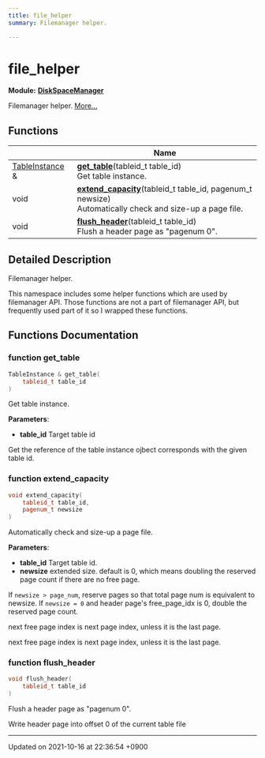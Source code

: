 ```yaml
---
title: file_helper
summary: Filemanager helper. 

---
```


# file_helper

**Module:** **[DiskSpaceManager](/Modules/group__DiskSpaceManager)**

Filemanager helper.  [More...](#detailed-description)

## Functions

|                | Name           |
| -------------- | -------------- |
| <a href="/Classes/structTableInstance">TableInstance</a> & | **[get_table](/Namespaces/namespacefile__helper#function-get-table)**(tableid_t table_id)<br>Get table instance.  |
| void | **[extend_capacity](/Namespaces/namespacefile__helper#function-extend-capacity)**(tableid_t table_id, pagenum_t newsize)<br>Automatically check and size-up a page file.  |
| void | **[flush_header](/Namespaces/namespacefile__helper#function-flush-header)**(tableid_t table_id)<br>Flush a header page as "pagenum 0".  |

## Detailed Description

Filemanager helper. 

This namespace includes some helper functions which are used by filemanager API. Those functions are not a part of filemanager API, but frequently used part of it so I wrapped these functions. 


## Functions Documentation

### function get_table

```cpp
TableInstance & get_table(
    tableid_t table_id
)
```

Get table instance. 

**Parameters**: 

  * **table_id** Target table id 


Get the reference of the table instance ojbect corresponds with the given table id.


### function extend_capacity

```cpp
void extend_capacity(
    tableid_t table_id,
    pagenum_t newsize
)
```

Automatically check and size-up a page file. 

**Parameters**: 

  * **table_id** Target table id. 
  * **newsize** extended size. default is 0, which means doubling the reserved page count if there are no free page. 


If <code>newsize &gt; page&#95;num</code>, reserve pages so that total page num is equivalent to newsize. If <code>newsize = 0</code> and header page's free_page_idx is 0, double the reserved page count.


next free page index is next page index, unless it is the last page.

next free page index is next page index, unless it is the last page.


### function flush_header

```cpp
void flush_header(
    tableid_t table_id
)
```

Flush a header page as "pagenum 0". 

Write header page into offset 0 of the current table file 






-------------------------------

Updated on 2021-10-16 at 22:36:54 +0900